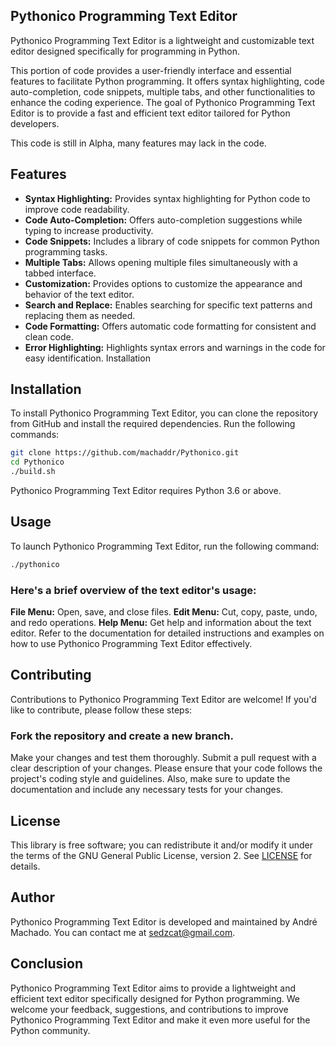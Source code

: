 ## Pythonico Programming Text Editor
Pythonico Programming Text Editor is a lightweight and customizable text editor designed specifically for programming in Python.

This portion of code provides a user-friendly interface and essential features to facilitate Python programming. It offers syntax highlighting, code auto-completion, code snippets, multiple tabs, and other functionalities to enhance the coding experience. The goal of Pythonico Programming Text Editor is to provide a fast and efficient text editor tailored for Python developers.

This code is still in Alpha, many features may lack in the code.

## Features
- **Syntax Highlighting:** 
Provides syntax highlighting for Python code to improve code readability.
- **Code Auto-Completion:** 
Offers auto-completion suggestions while typing to increase productivity.
- **Code Snippets:** 
Includes a library of code snippets for common Python programming tasks.
- **Multiple Tabs:** 
Allows opening multiple files simultaneously with a tabbed interface.
- **Customization:** 
Provides options to customize the appearance and behavior of the text editor.
- **Search and Replace:** 
Enables searching for specific text patterns and replacing them as needed.
- **Code Formatting:** 
Offers automatic code formatting for consistent and clean code.
- **Error Highlighting:** 
Highlights syntax errors and warnings in the code for easy identification.
Installation

## Installation

To install Pythonico Programming Text Editor, you can clone the repository from GitHub and install the required dependencies. Run the following commands:

``` bash
git clone https://github.com/machaddr/Pythonico.git
cd Pythonico
./build.sh
```

Pythonico Programming Text Editor requires Python 3.6 or above.

## Usage
To launch Pythonico Programming Text Editor, run the following command:

``` bash
./pythonico
```
### Here's a brief overview of the text editor's usage:

**File Menu:** Open, save, and close files.
**Edit Menu:** Cut, copy, paste, undo, and redo operations.
**Help Menu:** Get help and information about the text editor.
Refer to the documentation for detailed instructions and examples on how to use Pythonico Programming Text Editor effectively.

## Contributing
Contributions to Pythonico Programming Text Editor are welcome! If you'd like to contribute, please follow these steps:

### Fork the repository and create a new branch.
Make your changes and test them thoroughly.
Submit a pull request with a clear description of your changes.
Please ensure that your code follows the project's coding style and guidelines. Also, make sure to update the documentation and include any necessary tests for your changes.

## License
This library is free software; you can redistribute it and/or modify it under
the terms of the GNU General Public License, version 2. See [LICENSE](LICENSE) for details.

## Author
Pythonico Programming Text Editor is developed and maintained by André Machado.
You can contact me at sedzcat@gmail.com.

## Conclusion
Pythonico Programming Text Editor aims to provide a lightweight and efficient text editor specifically designed for Python programming. We welcome your feedback, suggestions, and contributions to improve Pythonico Programming Text Editor and make it even more useful for the Python community.
